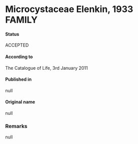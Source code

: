 Microcystaceae Elenkin, 1933 FAMILY
=======

#### Status
ACCEPTED

#### According to
The Catalogue of Life, 3rd January 2011

#### Published in
null

#### Original name
null

### Remarks
null